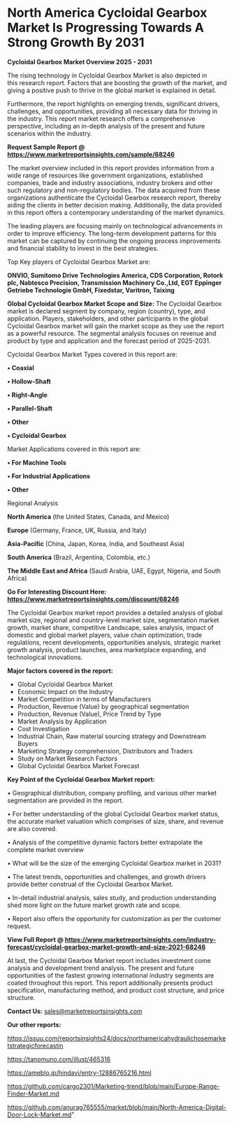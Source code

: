 # North America Cycloidal Gearbox Market Is Progressing Towards A Strong Growth By 2031

<Strong> Cycloidal Gearbox Market Overview 2025 - 2031</strong>

The rising technology in Cycloidal Gearbox Market is also depicted in this research report. Factors that are boosting the growth of the market, and giving a positive push to thrive in the global market is explained in detail.

Furthermore, the report highlights on emerging trends, significant drivers, challenges, and opportunities, providing all necessary data for thriving in the industry. This report market research offers a comprehensive perspective, including an in-depth analysis of the present and future scenarios within the industry.

<strong>Request Sample Report @ <a href=https://www.marketreportsinsights.com/sample/68246>https://www.marketreportsinsights.com/sample/68246</a></strong>

The market overview included in this report provides information from a wide range of resources like government organizations, established companies, trade and industry associations, industry brokers and other such regulatory and non-regulatory bodies. The data acquired from these organizations authenticate the Cycloidal Gearbox research report, thereby aiding the clients in better decision making. Additionally, the data provided in this report offers a contemporary understanding of the market dynamics.

The leading players are focusing mainly on technological advancements in order to improve efficiency. The long-term development patterns for this market can be captured by continuing the ongoing process improvements and financial stability to invest in the best strategies.

Top Key players of Cycloidal Gearbox Market are:

<strong>ONVIO, Sumitomo Drive Technologies America, CDS Corporation, Rotork plc, Nabtesco Precision, Transmission Machinery Co.,Ltd, EGT Eppinger Getriebe Technologie GmbH, Fixedstar, Varitron, Taixing</strong>

<strong><b>Global Cycloidal Gearbox Market Scope and Size:</b></strong>
The Cycloidal Gearbox market is declared segment by company, region (country), type, and application. Players, stakeholders, and other participants in the global Cycloidal Gearbox market will gain the market scope as they use the report as a powerful resource. The segmental analysis focuses on revenue and product by type and application and the forecast period of 2025-2031.

Cycloidal Gearbox Market Types covered in this report are:

<strong>• Coaxial

• Hollow-Shaft

• Right-Angle

• Parallel-Shaft

• Other

• Cycloidal Gearbox</strong>

Market Applications covered in this report are:

<strong>• For Machine Tools

• For Industrial Applications

• Other</strong> 

Regional Analysis

<strong>North America</strong> (the United States, Canada, and Mexico)

<strong>Europe</strong> (Germany, France, UK, Russia, and Italy)

<strong>Asia-Pacific</strong> (China, Japan, Korea, India, and Southeast Asia)

<strong>South America</strong> (Brazil, Argentina, Colombia, etc.)

<strong>The Middle East and Africa</strong> (Saudi Arabia, UAE, Egypt, Nigeria, and South Africa)

<strong>Go For Interesting Discount Here: <a href=https://www.marketreportsinsights.com/discount/68246>https://www.marketreportsinsights.com/discount/68246</a></strong>

The Cycloidal Gearbox market report provides a detailed analysis of global market size, regional and country-level market size, segmentation market growth, market share, competitive Landscape, sales analysis, impact of domestic and global market players, value chain optimization, trade regulations, recent developments, opportunities analysis, strategic market growth analysis, product launches, area marketplace expanding, and technological innovations.

<strong><b>Major factors covered in the report:</b></strong>
<ul>
  <li>Global Cycloidal Gearbox Market </li>
  <li>Economic Impact on the Industry</li>
  <li>Market Competition in terms of Manufacturers</li>
  <li>Production, Revenue (Value) by geographical segmentation</li>
  <li>Production, Revenue (Value), Price Trend by Type</li>
  <li>Market Analysis by Application</li>
  <li>Cost Investigation</li>
  <li>Industrial Chain, Raw material sourcing strategy and Downstream Buyers</li>
  <li>Marketing Strategy comprehension, Distributors and Traders</li>
  <li>Study on Market Research Factors</li>
  <li>Global Cycloidal Gearbox Market Forecast</li>
</ul>

<strong><b>Key Point of the Cycloidal Gearbox Market report:</b></strong>

• Geographical distribution, company profiling, and various other market segmentation are provided in the report.

• For better understanding of the global Cycloidal Gearbox market status, the accurate market valuation which comprises of size, share, and revenue are also covered.

• Analysis of the competitive dynamic factors better extrapolate the complete market overview

• What will be the size of the emerging Cycloidal Gearbox market in 2031?

• The latest trends, opportunities and challenges, and growth drivers provide better construal of the Cycloidal Gearbox Market.

• In-detail industrial analysis, sales study, and production understanding shed more light on the future market growth rate and scope.

• Report also offers the opportunity for customization as per the customer request.

<strong><b>View Full Report @ <a href=https://www.marketreportsinsights.com/industry-forecast/cycloidal-gearbox-market-growth-and-size-2021-68246>https://www.marketreportsinsights.com/industry-forecast/cycloidal-gearbox-market-growth-and-size-2021-68246</a></b></strong>


At last, the Cycloidal Gearbox Market report includes investment come analysis and development trend analysis. The present and future opportunities of the fastest growing international industry segments are coated throughout this report. This report additionally presents product specification, manufacturing method, and product cost structure, and price structure.

<strong>Contact Us:</strong>
sales@marketreportsinsights.com

<strong>Our other reports:</strong>

<a href=https://issuu.com/reportsinsights24/docs/northamericahydraulichosemarketstrategicforecastin>https://issuu.com/reportsinsights24/docs/northamericahydraulichosemarketstrategicforecastin</a>

<a href=https://tanomuno.com/illust/465316>https://tanomuno.com/illust/465316</a>

<a href=https://ameblo.jp/hindavi/entry-12886765216.html>https://ameblo.jp/hindavi/entry-12886765216.html</a>

<a href=https://github.com/cargo2301/Marketing-trend/blob/main/Europe-Range-Finder-Market.md>https://github.com/cargo2301/Marketing-trend/blob/main/Europe-Range-Finder-Market.md</a>

<a href=https://github.com/anurag765555/market/blob/main/North-America-Digital-Door-Lock-Market.md>https://github.com/anurag765555/market/blob/main/North-America-Digital-Door-Lock-Market.md</a>"
